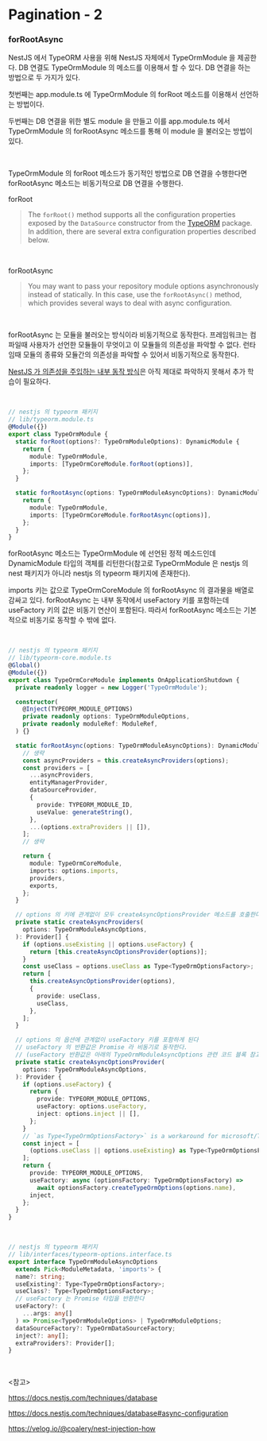 # Pagination - 2

### forRootAsync

NestJS 에서 TypeORM 사용을 위해 NestJS 자체에서 TypeOrmModule 을 제공한다. DB 연결도 TypeOrmModule 의 메소드를 이용해서 할 수 있다. DB 연결을 하는 방법으로 두 가지가 있다. 

첫번째는 app.module.ts 에 TypeOrmModule 의 forRoot 메소드를 이용해서 선언하는 방법이다. 

두번째는 DB 연결을 위한 별도 module 을 만들고 이를 app.module.ts 에서 TypeOrmModule 의 forRootAsync 메소드를 통해 이 module 을 불러오는 방법이 있다.

<br>

TypeOrmModule 의 forRoot 메소드가 동기적인 방법으로 DB 연결을 수행한다면 forRootAsync 메소드는 비동기적으로 DB 연결을 수행한다.

forRoot

> The `forRoot()` method supports all the configuration properties exposed by the `DataSource` constructor from the [TypeORM](https://typeorm.io/data-source-options#common-data-source-options) package. In addition, there are several extra configuration properties described below.

<br>

forRootAsync

> You may want to pass your repository module options asynchronously instead of statically. In this case, use the `forRootAsync()` method, which provides several ways to deal with async configuration.

<br>

forRootAsync 는 모듈을 불러오는 방식이라 비동기적으로 동작한다. 프레임워크는 컴파일때 사용자가 선언한 모듈들이 무엇이고 이 모듈들의 의존성을 파악할 수 없다. 런타임때 모듈의 종류와 모듈간의 의존성을 파악할 수 있어서 비동기적으로 동작한다.

[NestJS 가 의존성을 주입하는 내부 동작 방식](https://velog.io/@coalery/nest-injection-how)은 아직 제대로 파악하지 못해서 추가 학습이 필요하다.

<br>

```typescript
// nestjs 의 typeorm 패키지
// lib/typeorm.module.ts
@Module({})
export class TypeOrmModule {
  static forRoot(options?: TypeOrmModuleOptions): DynamicModule {
    return {
      module: TypeOrmModule,
      imports: [TypeOrmCoreModule.forRoot(options)],
    };
  }

  static forRootAsync(options: TypeOrmModuleAsyncOptions): DynamicModule {
    return {
      module: TypeOrmModule,
      imports: [TypeOrmCoreModule.forRootAsync(options)],
    };
  }
}
```

forRootAsync 메소드는 TypeOrmModule 에 선언된 정적 메소드인데 DynamicModule 타입의 객체를 리턴한다(참고로 TypeOrmModule 은 nestjs 의 nest 패키지가 아니라 nestjs 의 typeorm 패키지에 존재한다).

imports 키는 값으로 TypeOrmCoreModule 의 forRootAsync 의 결과물을 배열로 감싸고 있다. forRootAsync 는 내부 동작에서 useFactory 키를 포함하는데 useFactory 키의 값은 비동기 연산이 포함된다. 따라서 forRootAsync 메소드는 기본적으로 비동기로 동작할 수 밖에 없다.

<br>

```typescript
// nestjs 의 typeorm 패키지
// lib/typeorm-core.module.ts
@Global()
@Module({})
export class TypeOrmCoreModule implements OnApplicationShutdown {
  private readonly logger = new Logger('TypeOrmModule');

  constructor(
    @Inject(TYPEORM_MODULE_OPTIONS)
    private readonly options: TypeOrmModuleOptions,
    private readonly moduleRef: ModuleRef,
  ) {}

  static forRootAsync(options: TypeOrmModuleAsyncOptions): DynamicModule {
    // 생략
    const asyncProviders = this.createAsyncProviders(options);
    const providers = [
      ...asyncProviders,
      entityManagerProvider,
      dataSourceProvider,
      {
        provide: TYPEORM_MODULE_ID,
        useValue: generateString(),
      },
      ...(options.extraProviders || []),
    ];
    // 생략

    return {
      module: TypeOrmCoreModule,
      imports: options.imports,
      providers,
      exports,
    };
  }

  // options 의 키에 관계없이 모두 createAsyncOptionsProvider 메소드를 호출한다
  private static createAsyncProviders(
    options: TypeOrmModuleAsyncOptions,
  ): Provider[] {
    if (options.useExisting || options.useFactory) {
      return [this.createAsyncOptionsProvider(options)];
    }
    const useClass = options.useClass as Type<TypeOrmOptionsFactory>;
    return [
      this.createAsyncOptionsProvider(options),
      {
        provide: useClass,
        useClass,
      },
    ];
  }

  // options 의 옵션에 관계없이 useFactory 키를 포함하게 된다
  // useFactory 의 반환값은 Promise 라 비동기로 동작한다.
  // (useFactory 반환값은 아래의 TypeOrmModuleAsyncOptions 관련 코드 블록 참고)
  private static createAsyncOptionsProvider(
    options: TypeOrmModuleAsyncOptions,
  ): Provider {
    if (options.useFactory) {
      return {
        provide: TYPEORM_MODULE_OPTIONS,
        useFactory: options.useFactory,
        inject: options.inject || [],
      };
    }
    // `as Type<TypeOrmOptionsFactory>` is a workaround for microsoft/TypeScript#31603
    const inject = [
      (options.useClass || options.useExisting) as Type<TypeOrmOptionsFactory>,
    ];
    return {
      provide: TYPEORM_MODULE_OPTIONS,
      useFactory: async (optionsFactory: TypeOrmOptionsFactory) =>
        await optionsFactory.createTypeOrmOptions(options.name),
      inject,
    };
  }
}

```

<br>

```typescript
// nestjs 의 typeorm 패키지
// lib/interfaces/typeorm-options.interface.ts
export interface TypeOrmModuleAsyncOptions
  extends Pick<ModuleMetadata, 'imports'> {
  name?: string;
  useExisting?: Type<TypeOrmOptionsFactory>;
  useClass?: Type<TypeOrmOptionsFactory>;
  // useFactory 는 Promise 타입을 반환한다
  useFactory?: (
    ...args: any[]
  ) => Promise<TypeOrmModuleOptions> | TypeOrmModuleOptions;
  dataSourceFactory?: TypeOrmDataSourceFactory;
  inject?: any[];
  extraProviders?: Provider[];
}

```

<br>

<참고>

https://docs.nestjs.com/techniques/database

https://docs.nestjs.com/techniques/database#async-configuration

https://velog.io/@coalery/nest-injection-how